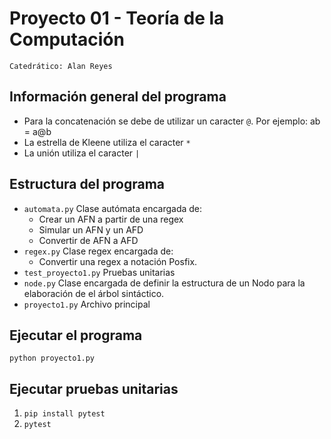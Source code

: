 # Proyecto 01 - Teoría de la Computación
`Catedrático: Alan Reyes`

## Información general del programa
- Para la concatenación se debe de utilizar un caracter `@`. Por ejemplo: ab = a@b
- La estrella de Kleene utiliza el caracter `*`
- La unión utiliza el caracter `|`

## Estructura del programa
- `automata.py` Clase autómata encargada de:
  - Crear un AFN a partir de una regex
  - Simular un AFN y un AFD
  - Convertir de AFN a AFD
- `regex.py` Clase regex encargada de:
  - Convertir una regex a notación Posfix.
- `test_proyecto1.py` Pruebas unitarias
- `node.py` Clase encargada de definir la estructura de un Nodo para la elaboración de el árbol sintáctico.
- `proyecto1.py` Archivo principal

## Ejecutar el programa
`python proyecto1.py`

## Ejecutar pruebas unitarias
1. `pip install pytest`
2. `pytest`